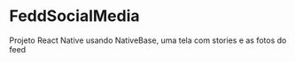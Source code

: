 # FeddSocialMedia
Projeto React Native usando NativeBase, uma tela com stories e as fotos do feed
<div align="center">
  <img src=""/>
  
</div>

